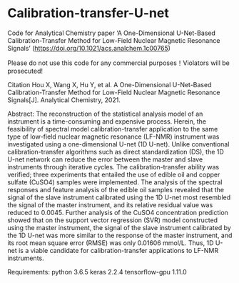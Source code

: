 # Calibration-transfer-U-net

Code for Analytical Chemistry paper ‘A One-Dimensional U-Net-Based Calibration-Transfer Method for Low-Field Nuclear Magnetic Resonance Signals’ (https://doi.org/10.1021/acs.analchem.1c00765)

Please do not use this code for any commercial purposes！Violators will be prosecuted!

Citation Hou X, Wang X, Hu Y, et al. A One-Dimensional U-Net-Based Calibration-Transfer Method for Low-Field Nuclear Magnetic Resonance Signals[J]. Analytical Chemistry, 2021.

Abstract: The reconstruction of the statistical analysis model of an instrument is a time-consuming and expensive process. Herein, the feasibility of spectral model calibration-transfer application to the same type of low-field nuclear magnetic resonance (LF-NMR) instrument was investigated using a one-dimensional U-net (1D U-net). Unlike conventional calibration-transfer algorithms such as direct standardization (DS), the 1D U-net network can reduce the error between the master and slave instruments through iterative cycles. The calibration-transfer ability was verified; three experiments that entailed the use of edible oil and copper sulfate (CuSO4) samples were implemented. The analysis of the spectral responses and feature analysis of the edible oil samples revealed that the signal of the slave instrument calibrated using the 1D U-net most resembled the signal of the master instrument, and its relative residual value was reduced to 0.0045. Further analysis of the CuSO4 concentration prediction showed that on the support vector regression (SVR) model constructed using the master instrument, the signal of the slave instrument calibrated by the 1D U-net was more similar to the response of the master instrument, and its root mean square error (RMSE) was only 0.01606 mmol/L. Thus, 1D U-net is a viable candidate for calibration-transfer applications to LF-NMR instruments.

Requirements:
python 3.6.5
keras 2.2.4
tensorflow-gpu 1.11.0
